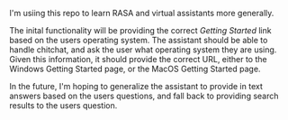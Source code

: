 I'm usiing this repo to learn RASA and virtual assistants more generally.


The inital functionality will be providing the correct *Getting Started* link based on the users operating system. The assistant should be able to handle chitchat, and ask the user what operating system they are using. Given this information, it should provide the correct URL, either to the Windows Getting Started page, or the MacOS Getting Started page.


In the future, I'm hoping to generalize the assistant to provide in text answers based on the users questions, and fall back to providing search results to the users question.
